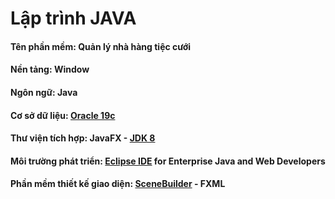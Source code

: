 # Lập trình JAVA


#### Tên phần mềm: Quản lý nhà hàng tiệc cưới

#### Nền tảng: Window

#### Ngôn ngữ: Java

#### Cơ sở dữ liệu: [Oracle 19c](https://www.oracle.com/database/technologies/oracle-database-software-downloads.html#19c)

#### Thư viện tích hợp: JavaFX - [JDK 8](https://www.oracle.com/java/technologies/javase/javase-jdk8-downloads.html)

#### Môi trường phát triển: [Eclipse IDE](https://www.eclipse.org/downloads/) for Enterprise Java and Web Developers

#### Phần mềm thiết kế giao diện: [SceneBuilder](https://gluonhq.com/products/scene-builder/) - FXML
